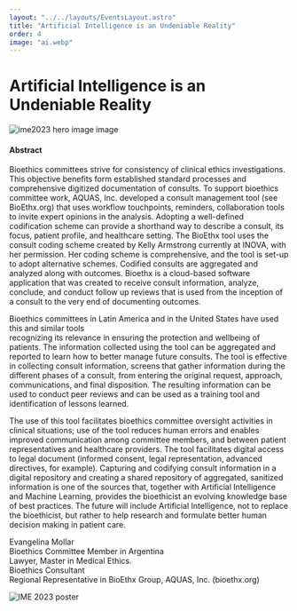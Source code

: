 ```yaml
---
layout: "../../layouts/EventsLayout.astro"
title: "Artificial Intelligence is an Undeniable Reality"
order: 4
image: "ai.webp"
---
```

# Artificial Intelligence is an Undeniable Reality

![ime2023 hero image image](/ai.webp)

#### Abstract

Bioethics  committees  strive  for  consistency  of  clinical  ethics  investigations.   This  objective 
benefits form established standard processes and  comprehensive digitized documentation of 
consults. To support bioethics committee work, AQUAS, Inc. developed a consult management 
tool (see BioEthx.org) that uses workflow touchpoints, reminders, collaboration tools to invite 
expert opinions  in  the  analysis.   Adopting  a  well-defined  codification  scheme can  provide a 
shorthand way  to  describe a  consult,  its  focus,  patient  profile,  and  healthcare setting.   The 
BioEthx tool uses the consult coding scheme created by Kelly Armstrong currently at INOVA, 
with  her  permission. Her coding  scheme is  comprehensive, and  the  tool  is  set-up  to  adopt 
alternative  schemes.  Codified  consults  are  aggregated  and  analyzed  along  with 
outcomes.  Bioethx is a cloud-based software application that was created to receive consult 
information, analyze, conclude, and  conduct follow up reviews that is used from the inception 
of a consult to the very end of documenting outcomes.    

Bioethics committees in Latin America and in the United States have used this and similar tools  
recognizing its relevance in ensuring the protection and wellbeing of patients.  The information 
collected using the tool can be aggregated and reported to learn how to better manage future 
consults.  The tool is effective in collecting consult information, screens that gather information 
during  the  different  phases  of  a  consult,  from  entering  the  original  request,  approach, 
communications, and final disposition.  The resulting information can be used to conduct peer 
reviews and can be used as a training tool and identification of lessons learned.     

The use of this tool facilitates bioethics committee oversight activities in clinical situations;  use 
of  the  tool  reduces  human  errors  and  enables  improved communication among  committee 
members, and between patient representatives and healthcare providers. The tool facilitates 
digital access to legal document (informed consent, legal representation, advanced directives, 
for example).  Capturing and codifying consult information in a digital repository and creating a 
shared  repository  of  aggregated,  sanitized  information  is  one of  the  sources that,  together 
with   Artificial  Intelligence  and  Machine  Learning,  provides  the  bioethicist  an  evolving 
knowledge base of best practices.  The future will include Artificial Intelligence, not to replace 
the bioethicist, but rather to help  research and formulate better human decision making in 
patient care.     

Evangelina Mollar  
Bioethics Committee Member in Argentina  
Lawyer, Master in Medical Ethics.  
Bioethics Consultant  
Regional Representative in BioEthx Group, AQUAS, Inc. (bioethx.org)

![IME 2023 poster](/poster.jpg)
